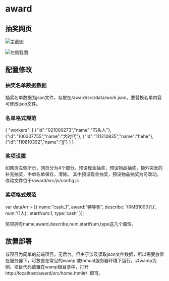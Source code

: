 # award

## 抽奖网页

![主截图](
http://otfpsk942.bkt.clouddn.com/award_main.png "主页面")

![左侧截图](
http://otfpsk942.bkt.clouddn.com/award_left.png "左侧页面")


## 配置修改
### 抽奖名单数据数据
抽奖名单数据为json文件，存放在/award/src/data/work.json。要替换名单内容可修改json文件。

### 名单格式规范
{
 "workers": [
{"id":"021000273","name":"石头人"},
{"id":"100307755","name":"大时代"},
{"id":"111210835","name":"hehe"},
{"id":"110810392","name":"jj"}
]
}


### 奖项设置
 如网页左侧所示，网页分为4个部分。预设现金抽奖，预设物品抽奖，额外突发的补充抽奖，中单名单保存，清除。
 其中预设现金抽奖，预设物品抽奖为可改动。
 改动文件位于/award/src/js/config.js
 
### 奖项格式规范

 var dataArr = [{
	name:"cash_1",
	award:"特等奖",
	describe: '(RMB1000元)',
	num:'(1人)',
	startNum:1,
	type:'cash'
}];

奖项拥有name,award,describe,num,startNum,type这几个属性。


## 放置部署
  该项目为简单的前端项目，无后台。但由于涉及读取json文件数据，所以需要放置在服务器下，可放置在常见的wamp 或tomcat服务器环境下运行。以wamp为例，项目代码放置在wamp根目录中，打开http://localhost/award/src/home.html#/  即可。
  
  
 
